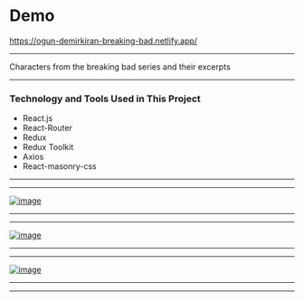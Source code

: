 # Demo

https://ogun-demirkiran-breaking-bad.netlify.app/

---

Characters from the breaking bad series and their excerpts

---

### Technology and Tools Used in This Project

- React.js
- React-Router
- Redux
- Redux Toolkit
- Axios
- React-masonry-css

---

---

[![image](https://r.resimlink.com/STUbrlI.png)](https://resimlink.com/STUbrlI)

---

---

[![image](https://r.resimlink.com/lNXVL.png)](https://resimlink.com/lNXVL)

---

---

[![image](https://r.resimlink.com/HCry.png)](https://resimlink.com/HCry)

---

---
